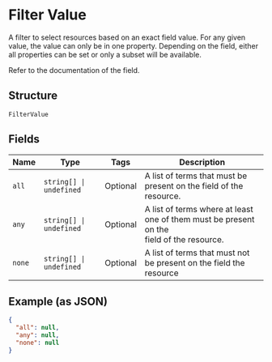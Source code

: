 
# Filter Value

A filter to select resources based on an exact field value. For any given
value, the value can only be in one property. Depending on the field, either
all properties can be set or only a subset will be available.

Refer to the documentation of the field.

## Structure

`FilterValue`

## Fields

| Name | Type | Tags | Description |
|  --- | --- | --- | --- |
| `all` | `string[] \| undefined` | Optional | A list of terms that must be present on the field of the resource. |
| `any` | `string[] \| undefined` | Optional | A list of terms where at least one of them must be present on the<br>field of the resource. |
| `none` | `string[] \| undefined` | Optional | A list of terms that must not be present on the field the resource |

## Example (as JSON)

```json
{
  "all": null,
  "any": null,
  "none": null
}
```


